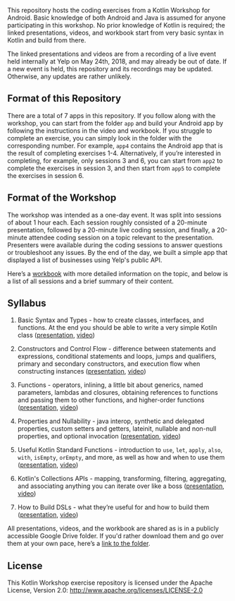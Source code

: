 This repository hosts the coding exercises from a Kotlin Workshop for Android. Basic knowledge of both Android and Java is assumed for anyone participating in this workshop. No prior knowledge of Kotlin is required; the linked presentations, videos, and workbook start from very basic syntax in Kotlin and build from there.

The linked presentations and videos are from a recording of a live event held internally at Yelp on May 24th, 2018, and may already be out of date. If a new event is held, this repository and its recordings may be updated. Otherwise, any updates are rather unlikely.

## Format of this Repository

There are a total of 7 apps in this repository. If you follow along with the workshop, you can start from the folder `app` and build your Android app by following the instructions in the video and workbook. If you struggle to complete an exercise, you can simply look in the folder with the corresponding number. For example, `app4` contains the Android app that is the result of completing exercises 1-4. Alternatively, if you’re interested in completing, for example, only sessions 3 and 6, you can start from `app2` to complete the exercises in session 3, and then start from `app5` to complete the exercises in session 6.

## Format of the Workshop

The workshop was intended as a one-day event. It was split into sessions of about 1 hour each. Each session roughly consisted of a 20-minute presentation, followed by a 20-minute live coding session, and finally, a 20-minute attendee coding session on a topic relevant to the presentation. Presenters were available during the coding sessions to answer questions or troubleshoot any issues. By the end of the day, we built a simple app that displayed a list of businesses using Yelp's public API.

Here’s a [workbook][workbook] with more detailed information on the topic, and below is a list of all sessions and a brief summary of their content.

## Syllabus

1. Basic Syntax and Types - how to create classes, interfaces, and functions. At the end you should be able to write a very simple Kotiln class ([presentation][prezi1], [video][video1])

2. Constructors and Control Flow - difference between statements and expressions, conditional statements and loops, jumps and qualifiers, primary and secondary constructors, and execution flow when constructing instances ([presentation][prezi2], [video][video2])

3. Functions - operators, inlining, a little bit about generics, named parameters, lambdas and closures, obtaining references to functions and passing them to other functions, and higher-order functions ([presentation][prezi3], [video][video3])

4. Properties and Nullability - java interop, synthetic and delegated properties, custom setters and getters, lateinit, ​nullable and non-null properties, and optional invocation ([presentation][prezi4], [video][video4])

5. Useful Kotlin Standard Functions - introduction to `use`, `let`, `apply`, `also`, `with`, `isEmpty`, `orEmpty`, and more, as well as how and when to use them ([presentation][prezi5], [video][video5])

6. Kotlin's Collections APIs - mapping, transforming, filtering, aggregating, and associating anything you can iterate over like a boss ([presentation][prezi6], [video][video6])

7. How to Build DSLs - what they’re useful for and how to build them ([presentation][prezi7], [video][video7])

All presentations, videos, and the workbook are shared as is in a publicly accessible Google Drive folder. If you'd rather download them and go over them at your own pace, here’s a [link to the folder][folder with materials].

## License

This Kotlin Workshop exercise repository is licensed under the Apache License, Version 2.0: http://www.apache.org/licenses/LICENSE-2.0

[workbook]: https://goo.gl/qUG3es  "Kotlin for Android - Workbook"
[prezi1]: https://goo.gl/yVa19y "Kotlin for Android - Part 1 - Basics (Presentation)"
[video1]: https://goo.gl/TodGcs "Kotlin for Android - Part 1 - Basics (Video)"
[prezi2]: https://goo.gl/E5VYra "Kotlin for Android - Part 2 - Constructors and Control Flow (Presentation)"
[video2]: https://goo.gl/SYNhgM "Kotlin for Android - Part 2 - Constructors and Control Flow (Video)"
[prezi3]: https://goo.gl/VnANmU "Kotlin for Android - Part 3 - Functions (Presentation)"
[video3]: https://goo.gl/uexeNe "Kotlin for Android - Part 3 - Functions (Video)"
[prezi4]: https://goo.gl/vHwgi2 "Kotlin for Android - Part 4 - Properties (Presentation)"
[video4]: https://goo.gl/fxdxro "Kotlin for Android - Part 4 - Properties (Video)"
[prezi5]: https://goo.gl/11UiT1 "Kotlin for Android - Part 5 - std-lib (Presentation)"
[video5]: https://goo.gl/T5RrcZ "Kotlin for Android - Part 5 - std-lib (Video)"
[prezi6]: https://goo.gl/sfvYPh "Kotlin for Android - Part 6 - Collections (Presentation)"
[video6]: https://goo.gl/DoWYj8 "Kotlin for Android - Part 6 - Collections (Video)"
[prezi7]: https://goo.gl/77Zup1 "Kotlin for Android - Part 7 - DSLs (Presentation)"
[video7]: https://goo.gl/wzx3cy "Kotlin for Android - Part 7 - DSLs (Video)"
[folder with materials]: https://goo.gl/F1wEPJ "Kotlin for Android - Drive Folder"
